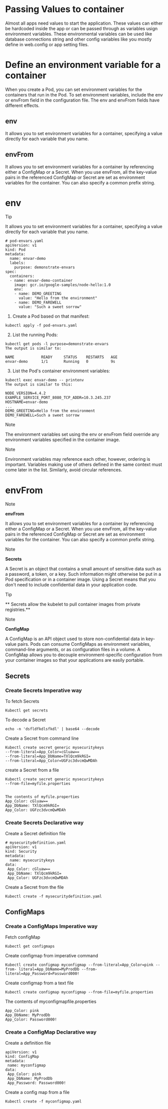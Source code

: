 # Passing Values to container
Almost all apps need values to start the application. These values can either be hardcoded inside the app or can be passed through as variables usign environment variables.
These environmental variables can be used like database connections string and other config variables like you mostly define in web.config or app setting files. 

# Define an environment variable for a container
When you create a Pod, you can set environment variables for the containers that run in the Pod. To set environment variables, include the env or envFrom field in the configuration file.
The env and envFrom fields have different effects.
## env
It allows you to set environment variables for a container, specifying a value directly for each variable that you name.
## envFrom
It allows you to set environment variables for a container by referencing either a ConfigMap or a Secret. When you use envFrom, all the key-value pairs in the referenced ConfigMap or Secret are set as environment variables for the container. You can also specify a common prefix string.

# env
> [!TIP]
> It allows you to set environment variables for a container, specifying a value directly for each variable that you name.

```
# pod-envars.yaml
apiVersion: v1
kind: Pod
metadata:
  name: envar-demo
  labels:
    purpose: demonstrate-envars
spec:
  containers:
  - name: envar-demo-container
    image: gcr.io/google-samples/node-hello:1.0
    env:
    - name: DEMO_GREETING
      value: "Hello from the environment"
    - name: DEMO_FAREWELL
      value: "Such a sweet sorrow"
```
1. Create a Pod based on that manifest:
```
kubectl apply -f pod-envars.yaml
```

2. List the running Pods:
```
kubectl get pods -l purpose=demonstrate-envars
The output is similar to:

NAME            READY     STATUS    RESTARTS   AGE
envar-demo      1/1       Running   0          9s
```

3. List the Pod's container environment variables:
```
kubectl exec envar-demo -- printenv
The output is similar to this:

NODE_VERSION=4.4.2
EXAMPLE_SERVICE_PORT_8080_TCP_ADDR=10.3.245.237
HOSTNAME=envar-demo
...
DEMO_GREETING=Hello from the environment
DEMO_FAREWELL=Such a sweet sorrow
```
> [!Note]
> The environment variables set using the env or envFrom field override any environment variables specified in the container image.

> [!Note]
> Environment variables may reference each other, however, ordering is important. Variables making use of others defined in the same context must come later in the list. Similarly, avoid circular references.

# envFrom
> [!Note]
> **envFrom**
> 
> It allows you to set environment variables for a container by referencing either a ConfigMap or a Secret. When you use envFrom, all the key-value pairs in the referenced ConfigMap or Secret are set as environment variables for the container. You can also specify a common prefix string.

> [!Note]
> **Secrets**
> 
> A Secret is an object that contains a small amount of sensitive data such as a password, a token, or a key. Such information might otherwise be put in a Pod specification or in a container image. Using a Secret means that you don't need to include confidential data in your application code.

> [!tip]
> ** Secrets allow the kubelet to pull container images from private registries.**

> [!Note]
> **ConfigMap**
> 
> A ConfigMap is an API object used to store non-confidential data in key-value pairs. Pods can consume ConfigMaps as environment variables, command-line arguments, or as configuration files in a volume.
A ConfigMap allows you to decouple environment-specific configuration from your container images so that your applications are easily portable.


## Secrets

### Create Secrets Imperative way

To  fetch Secrets
```
Kubectl get secrets
```

To decode a Secret
```
echo -n 'dsfldfkdlsfkdl' | base64 --decode
```

Create a Secret from command line
```
Kubectl create secret generic mysecuritykeys 
--from-literal=App_Color=cGluaw==
--from-literal=App_DbName=TXlQcm9kRGI=
--from-literal=App_Color=UGFzc3dvcmQwMDAh
```

create a Secret from a file
```
Kubectl create secret generic mysecuritykeys 
--from-file=myfile.properties
 

The contents of myfile.properties
App_Color: cGluaw==
App_DbName: TXlQcm9kRGI=
App_Color: UGFzc3dvcmQwMDAh
```

### Create Secrets Declarative way
 
Create a Secret definition file
```
# mysecuritydefinition.yaml
apiVersion: v1
kind: Security
metadata:
  name: mysecuritykeys 
data:
 App_Color: cGluaw==
 App_DbName: TXlQcm9kRGI=
 App_Color: UGFzc3dvcmQwMDAh
```
Create a Secret from the file
```
Kubectl create -f mysecuritydefinition.yaml
```


## ConfigMaps
### Create a ConfigMaps Imperative way

Fetch configMap
```
Kubectl get configmaps
```
Create configmap from imperative command
```
Kubectl create configmap myconfigmap --from-literal=App_Color=pink --from- literal=App_DbName=MyProdDb --from-literal=App_Password=Password000!
```

Create configmap from a text file
```
Kubectl create configmap myconfigmap --from-file=myfile.properties
```

The contents of myconfigmapfile.properties
```
App_Color: pink
App_DbName: MyProdDb
App_Color: Password000!
```

### Create a ConfigMap Declarative way

Create a definition file
```
apiVersion: v1
kind: ConfigMap
metadata:
 name: myconfigmap
data:
 App_Color: pink
 App_DbName: MyProdDb
 App_Password: Password000!
```
Create a config map from a file
```
Kubectl create -f myconfigmap.yaml
```
